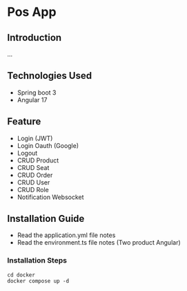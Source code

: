 # Pos App

## Introduction
...

## Technologies Used

- Spring boot 3
- Angular 17

## Feature

- Login (JWT)
- Login Oauth (Google)
- Logout
- CRUD Product
- CRUD Seat
- CRUD Order
- CRUD User
- CRUD Role
- Notification Websocket

## Installation Guide

- Read the application.yml file notes
- Read the environment.ts file notes (Two product Angular)

### Installation Steps

```shell
cd docker
docker compose up -d
```
